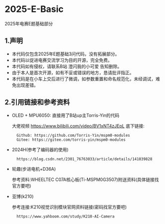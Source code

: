 # 2025-E-Basic
2025年电赛E题基础部分

## 1.声明
* 本代码仅包含2025年E题基础3问代码，没有拓展部分。
* 本代码以促进电赛交流学习为目的开源，完全免费。
* 本代码如有侵权，请联系B站 澄闪我的小可爱 告知删除。
* 由于本人是首次开源，如有不妥或错误的地方，恳请批评指正。
* 本代码是在小车上交后进行了微调，如参数重置和命名规范化，未经调试，难免出现差错。

## 2.引用链接和参考资料
* OLED + MPU6050: 直接用了B站up主Torris-Yin的代码

    大佬视频 https://www.bilibili.com/video/BV1xNT4zJEpL 底下链接:

        Github: https://github.com/Torris-Yin/mspm0-modules
        Gitee: https://gitee.com/torris-yin/mspm0-modules
    

* 2024H(参考了编码器的使用)

        https://blog.csdn.net/2301_76763033/article/details/141039828

* 轮趣(步进电机+D36A)
    
    参考资料:WHEELTEC C07A核心板(Ti-MSPM0G3507)附送资料(具体链接找官方要吧)

* 亚博(k210)
    
    参考连接:K210视觉识别模块官网资料链接(密码找官方要吧)
    
        https://www.yahboom.com/study/K210-AI-Camera

